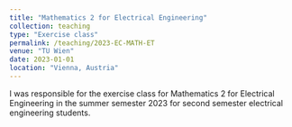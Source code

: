 ```yaml
---
title: "Mathematics 2 for Electrical Engineering"
collection: teaching
type: "Exercise class"
permalink: /teaching/2023-EC-MATH-ET
venue: "TU Wien"
date: 2023-01-01
location: "Vienna, Austria"
---
```


I was responsible for the exercise class for Mathematics 2 for Electrical Engineering in the summer semester 2023 for second semester electrical engineering students.